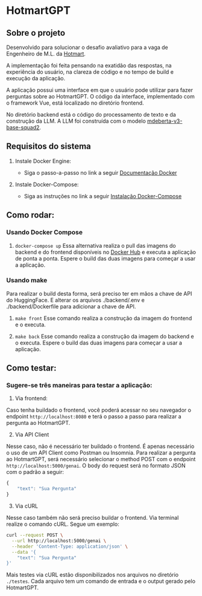 # HotmartGPT

## Sobre o projeto
Desenvolvido para solucionar o desafio avaliativo para a vaga de Engenheiro de M.L. da [Hotmart](https://hotmart.com/pt-br).

A implementação foi feita pensando na exatidão das respostas, na experiência do usuário, na clareza de código e no tempo de build e execução da aplicação.

A aplicação possui uma interface em que o usuário pode utilizar para fazer perguntas sobre ao HotmartGPT.
O código da interface, implementado com o framework Vue, está localizado no diretório frontend.

No diretório backend está o código do processamento de texto e da construção da LLM. A LLM foi construída com o modelo [mdeberta-v3-base-squad2](https://huggingface.co/timpal0l/mdeberta-v3-base-squad2).


## Requisitos do sistema
1. Instale Docker Engine:

    * Siga o passo-a-passo no link a seguir [Documentação Docker](https://docs.docker.com/engine/install/)

2. Instale Docker-Compose:
    
    * Siga as instruções no link a seguir  [Instalação Docker-Compose](https://docs.docker.com/compose/install/standalone/)

## Como rodar:

### Usando Docker Compose

1. `docker-compose up`
Essa alternativa realiza o pull das imagens do backend e do frontend disponíveis no [Docker Hub](https://hub.docker.com/r/danlawand/) e executa a aplicação de ponta a ponta.
Espere o build das duas imagens para começar a usar a aplicação.


### Usando make
Para realizar o build desta forma, será preciso ter em mãos a chave de API do HuggingFace.
E alterar os arquivos ./backend/.env e ./backend/Dockerfile para adicionar a chave de API.

1. `make front`
Esse comando realiza a construção da imagem do frontend e o executa.

2. `make back`
Esse comando realiza a construção da imagem do backend e o executa.
Espere o build das duas imagens para começar a usar a aplicação.

## Como testar:

### Sugere-se três maneiras para testar a aplicação:

1. Via frontend:

Caso tenha buildado o frontend, você poderá acessar no seu navegador o endpoint `http://localhost:8080` e terá o passo a passo para realizar a pergunta ao HotmartGPT.

2. Via API Client

Nesse caso, não é necessário ter buildado o frontend.
É apenas necessário o uso de um API Client como Postman ou Insomnia.
Para realizar a pergunta ao HotmartGPT, será necessário selecionar o method POST com o endpoint `http://localhost:5000/genai`. O body do request será no formato JSON com o padrão a seguir:

```js
{
    "text": "Sua Pergunta"
}
```

3. Via cURL

Nesse caso também não será preciso buildar o frontend.
Via terminal realize o comando cURL.
Segue um exemplo:

```sh
curl --request POST \
  --url http://localhost:5000/genai \
  --header 'Content-Type: application/json' \
  --data '{
	"text": "Sua Pergunta"
}'
```
Mais testes via cURL estão disponibilizados nos arquivos no diretório `./testes`.
Cada arquivo tem um comando de entrada e o output gerado pelo HotmartGPT.
